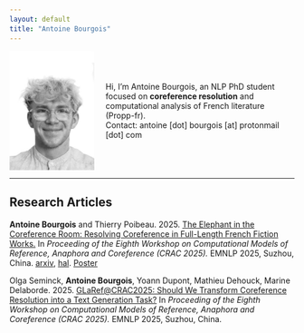 ```yaml
---
layout: default
title: "Antoine Bourgois"
---
```


<div style="display:flex; align-items:center;">
  <img src="assets/img/profile.jpg" alt="Profile" style="width:150px; margin-right:20px;">
  <p>
    Hi, I’m Antoine Bourgois, an NLP PhD student focused on <strong>coreference resolution</strong> and computational analysis of French literature (Propp-fr).<br>
    Contact: antoine [dot] bourgois [at] protonmail [dot] com
  </p>
</div>

---

## Research Articles
**Antoine Bourgois** and Thierry Poibeau.
2025.
[The Elephant in the Coreference Room: Resolving Coreference in Full-Length French Fiction Works.](articles/2025_CRAC_CoreferenceInFrenchNovels.pdf)
In *Proceeding of the Eighth Workshop on Computational Models of Reference, Anaphora and Coreference (CRAC 2025).* EMNLP 2025, Suzhou, China.
[arxiv](https://arxiv.org/abs/2510.15594), [hal](https://hal.science/hal-05319970). [Poster](articles/2025_CRAC_CoreferenceInFrenchNovels_poster.pdf)


Olga Seminck, **Antoine Bourgois**, Yoann Dupont, Mathieu Dehouck, Marine Delaborde.
2025.
[GLaRef@CRAC2025: Should We Transform Coreference Resolution into a Text Generation Task?](articles/2025_CRAC_SharedTask.pdf)
In *Proceeding of the Eighth Workshop on Computational Models of Reference, Anaphora and Coreference (CRAC 2025).* EMNLP 2025, Suzhou, China.













































